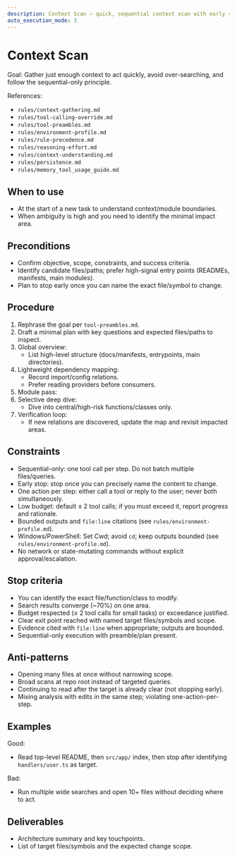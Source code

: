 ```yaml
---
description: Context Scan – quick, sequential context scan with early stop (Early Stop)
auto_execution_mode: 3
---
```


# Context Scan

Goal: Gather just enough context to act quickly, avoid over-searching, and follow the sequential-only principle.

References:
- `rules/context-gathering.md`
- `rules/tool-calling-override.md`
- `rules/tool-preambles.md`
- `rules/environment-profile.md`
- `rules/rule-precedence.md`
- `rules/reasoning-effort.md`
- `rules/context-understanding.md`
- `rules/persistence.md`
- `rules/memory_tool_usage_guide.md`

## When to use
- At the start of a new task to understand context/module boundaries.
- When ambiguity is high and you need to identify the minimal impact area.

## Preconditions
- Confirm objective, scope, constraints, and success criteria.
- Identify candidate files/paths; prefer high-signal entry points (READMEs, manifests, main modules).
- Plan to stop early once you can name the exact file/symbol to change.

## Procedure
1) Rephrase the goal per `tool-preambles.md`.
2) Draft a minimal plan with key questions and expected files/paths to inspect.
3) Global overview:
   - List high-level structure (docs/manifests, entrypoints, main directories).
4) Lightweight dependency mapping:
   - Record import/config relations.
   - Prefer reading providers before consumers.
5) Module pass:
6) Selective deep dive:
   - Dive into central/high-risk functions/classes only.
7) Verification loop:
   - If new relations are discovered, update the map and revisit impacted areas.

 ## Constraints
 - Sequential-only: one tool call per step. Do not batch multiple files/queries.
 - Early stop: stop once you can precisely name the content to change.
 - One action per step: either call a tool or reply to the user; never both simultaneously.
 - Low budget: default ≤ 2 tool calls; if you must exceed it, report progress and rationale.
 - Bounded outputs and `file:line` citations (see `rules/environment-profile.md`).
 - Windows/PowerShell: Set Cwd; avoid `cd`; keep outputs bounded (see `rules/environment-profile.md`).
 - No network or state-mutating commands without explicit approval/escalation.

## Stop criteria
- You can identify the exact file/function/class to modify.
- Search results converge (~70%) on one area.
- Budget respected (≤ 2 tool calls for small tasks) or exceedance justified.
- Clear exit point reached with named target files/symbols and scope.
- Evidence cited with `file:line` when appropriate; outputs are bounded.
- Sequential-only execution with preamble/plan present.

## Anti-patterns
- Opening many files at once without narrowing scope.
- Broad scans at repo root instead of targeted queries.
- Continuing to read after the target is already clear (not stopping early).
- Mixing analysis with edits in the same step; violating one-action-per-step.

## Examples
Good:
- Read top-level README, then `src/app/` index, then stop after identifying `handlers/user.ts` as target.

Bad:
- Run multiple wide searches and open 10+ files without deciding where to act.

## Deliverables
- Architecture summary and key touchpoints.
- List of target files/symbols and the expected change scope.